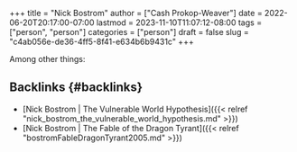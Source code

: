 +++
title = "Nick Bostrom"
author = ["Cash Prokop-Weaver"]
date = 2022-06-20T20:17:00-07:00
lastmod = 2023-11-10T11:07:12-08:00
tags = ["person", "person"]
categories = ["person"]
draft = false
slug = "c4ab056e-de36-4ff5-8f41-e634b6b9431c"
+++

Among other things:


## Backlinks {#backlinks}

-   [Nick Bostrom | The Vulnerable World Hypothesis]({{< relref "nick_bostrom_the_vulnerable_world_hypothesis.md" >}})
-   [Nick Bostrom | The Fable of the Dragon Tyrant]({{< relref "bostromFableDragonTyrant2005.md" >}})
